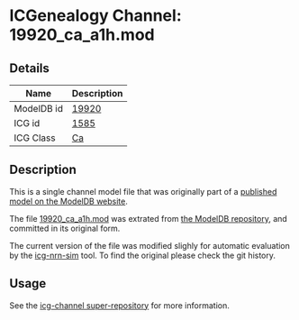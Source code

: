# ICGenealogy Channel: 19920\_ca\_a1h.mod

## Details

Name | Description
---- | -----------
ModelDB id | [19920](http://senselab.med.yale.edu/ModelDB/ShowModel.cshtml?model=19920)
ICG id | [1585](http://icg.neurotheory.ox.ac.uk/channels/3/1585)
ICG Class | [Ca](http://icg.neurotheory.ox.ac.uk/channels/3)

## Description

This is a single channel model file that was originally part of a [published model on the ModelDB website](http://senselab.med.yale.edu/mModelDB/ShowModel.cshtml?model=19920).


The file [19920\_ca\_a1h.mod](19920_ca_a1h.mod) was extrated from [the ModelDB repository](http://senselab.med.yale.edu/ModelDB/ShowModel.cshtml?model=19920), and committed in its original form.

The current version of the file was modified slighly for automatic evaluation by the [icg-nrn-sim](https://github.com/icgenealogy/icg-nrn-sim) tool. To find the original please check the git history.


## Usage

See the [icg-channel super-repository](https://github.com/icgenealogy/icg-channels) for more information.
